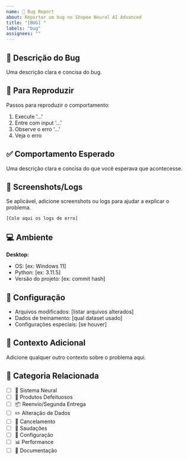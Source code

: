 ```yaml
---
name: 🐛 Bug Report
about: Reportar um bug no Shopee Neural AI Advanced
title: "[BUG] "
labels: "bug"
assignees: ""
---
```


## 🐛 **Descrição do Bug**

Uma descrição clara e concisa do bug.

## 🔄 **Para Reproduzir**

Passos para reproduzir o comportamento:

1. Execute '...'
2. Entre com input '...'
3. Observe o erro '...'
4. Veja o erro

## ✅ **Comportamento Esperado**

Uma descrição clara e concisa do que você esperava que acontecesse.

## 📸 **Screenshots/Logs**

Se aplicável, adicione screenshots ou logs para ajudar a explicar o problema.

```
[Cole aqui os logs de erro]
```

## 💻 **Ambiente**

**Desktop:**

- OS: [ex: Windows 11]
- Python: [ex: 3.11.5]
- Versão do projeto: [ex: commit hash]

## 🔧 **Configuração**

- Arquivos modificados: [listar arquivos alterados]
- Dados de treinamento: [qual dataset usado]
- Configurações especiais: [se houver]

## 📝 **Contexto Adicional**

Adicione qualquer outro contexto sobre o problema aqui.

## 🎯 **Categoria Relacionada**

- [ ] 🧠 Sistema Neural
- [ ] 🚫 Produtos Defeituosos
- [ ] 📦 Reenvio/Segunda Entrega
- [ ] ✏️ Alteração de Dados
- [ ] 🚫 Cancelamento
- [ ] 👋 Saudações
- [ ] 🔧 Configuração
- [ ] 📊 Performance
- [ ] 📖 Documentação
